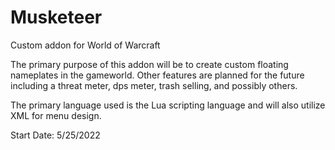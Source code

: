 # Musketeer
 Custom addon for World of Warcraft

The primary purpose of this addon will be to create custom floating nameplates in the gameworld. Other features are planned for the future including a threat meter, dps meter, trash selling, and possibly others.

The primary language used is the Lua scripting language and will also utilize XML for menu design.

Start Date: 5/25/2022